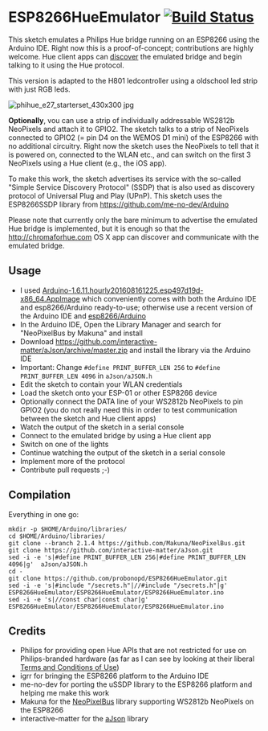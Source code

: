 # ESP8266HueEmulator [![Build Status](https://travis-ci.org/probonopd/ESP8266HueEmulator.svg)](https://travis-ci.org/probonopd/ESP8266HueEmulator)
This sketch emulates a Philips Hue bridge running on an ESP8266 using the Arduino IDE. Right now this is a proof-of-concept; contributions are highly welcome. Hue client apps can [discover](../../wiki/Discovery) the emulated bridge and begin talking to it using the Hue protocol.

This version is adapted to the H801 ledcontroller using a oldschool led strip with just RGB leds.

![phihue_e27_starterset_430x300 jpg](https://cloud.githubusercontent.com/assets/2480569/8511601/e692e61c-231f-11e5-842d-4fedd6f900b4.jpg)

__Optionally__, vou can use a strip of individually addressable WS2812b NeoPixels and attach it to GPIO2. The sketch talks to a strip of NeoPixels connected to GPIO2 (= pin D4 on the WEMOS D1 mini) of the ESP8266 with no additional circuitry. Right now the sketch uses the NeoPixels to tell that it is powered on, connected to the WLAN etc., and can switch on the first 3 NeoPixels using a Hue client (e.g., the iOS app).

To make this work, the sketch advertises its service with the so-called "Simple Service Discovery Protocol" (SSDP) that is also used as discovery protocol of Universal Plug and Play (UPnP). This sketch uses the ESP8266SSDP library from https://github.com/me-no-dev/Arduino

Please note that currently only the bare minimum to advertise the emulated Hue bridge is implemented, but it is enough so that the http://chromaforhue.com OS X app can discover and communicate with the emulated bridge.

## Usage

* I used [Arduino-1.6.11.hourly201608161225.esp497d19d-x86_64.AppImage](https://bintray.com/probono/AppImages/Arduino#files) which conveniently comes with both the Arduino IDE and esp8266/Arduino ready-to-use; otherwise use a recent version of the Arduino IDE and [esp8266/Arduino](https://github.com/esp8266/Arduino) 
* In the Arduino IDE, Open the Library Manager and search for "NeoPixelBus by Makuna" and install
* Download https://github.com/interactive-matter/aJson/archive/master.zip and install the library via the Arduino IDE
* Important: Change `#define PRINT_BUFFER_LEN 256` to `#define PRINT_BUFFER_LEN 4096` in `aJson/aJSON.h`
* Edit the sketch to contain your WLAN credentials
* Load the sketch onto your ESP-01 or other ESP8266 device
* Optionally connect the DATA line of your WS2812b NeoPixels to pin GPIO2 (you do not really need this in order to test communication between the sketch and Hue client apps)
* Watch the output of the sketch in a serial console
* Connect to the emulated bridge by using a Hue client app
* Switch on one of the lights
* Continue watching the output of the sketch in a serial console
* Implement more of the protocol
* Contribute pull requests ;-)

## Compilation

Everything in one go:

```
mkdir -p $HOME/Arduino/libraries/
cd $HOME/Arduino/libraries/
git clone --branch 2.1.4 https://github.com/Makuna/NeoPixelBus.git
git clone https://github.com/interactive-matter/aJson.git
sed -i -e 's|#define PRINT_BUFFER_LEN 256|#define PRINT_BUFFER_LEN 4096|g'  aJson/aJSON.h
cd -
git clone https://github.com/probonopd/ESP8266HueEmulator.git
sed -i -e 's|#include "/secrets.h"|//#include "/secrets.h"|g' ESP8266HueEmulator/ESP8266HueEmulator/ESP8266HueEmulator.ino
sed -i -e 's|//const char|const char|g' ESP8266HueEmulator/ESP8266HueEmulator/ESP8266HueEmulator.ino
```

## Credits

* Philips for providing open Hue APIs that are not restricted for use on Philips-branded hardware (as far as I can see by looking at their liberal [Terms and Conditions of Use](https://github.com/probonopd/ESP8266HueEmulator/wiki/Discovery#terms-and-conditions-of-use))
* igrr for bringing the ESP8266 platform to the Arduino IDE
* me-no-dev for porting the uSSDP library to the ESP8266 platform and helping me make this work
* Makuna for the [NeoPixelBus](https://github.com/Makuna/NeoPixelBus) library supporting WS2812b NeoPixels on the ESP8266
* interactive-matter for the [aJson](https://github.com/interactive-matter/aJson) library

